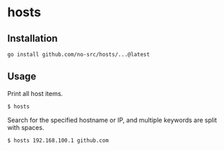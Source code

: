 # hosts

## Installation

```bash
go install github.com/no-src/hosts/...@latest
```

## Usage

Print all host items.

```bash
$ hosts
```

Search for the specified hostname or IP, and multiple keywords are split with spaces.

```bash
$ hosts 192.168.100.1 github.com
```